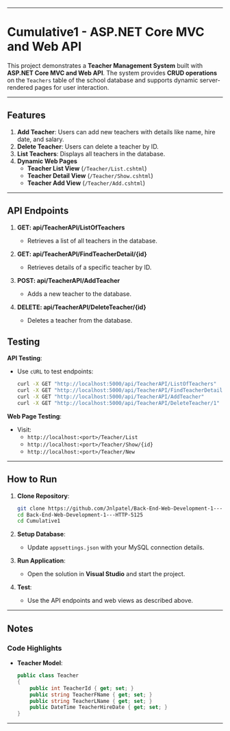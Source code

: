 
---

# Cumulative1 - ASP.NET Core MVC and Web API

This project demonstrates a **Teacher Management System** built with **ASP.NET Core MVC and Web API**. The system provides **CRUD operations** on the `Teachers` table of the school database and supports dynamic server-rendered pages for user interaction.

---

## Features

1. **Add Teacher**: Users can add new teachers with details like name, hire date, and salary.
2. **Delete Teacher**: Users can delete a teacher by ID.
3. **List Teachers**: Displays all teachers in the database.
4. **Dynamic Web Pages**
   - **Teacher List View** (`/Teacher/List.cshtml`)
   - **Teacher Detail View** (`/Teacher/Show.cshtml`)
   - **Teacher Add View** (`/Teacher/Add.cshtml`)

---

## API Endpoints

1. **GET: api/TeacherAPI/ListOfTeachers**
   - Retrieves a list of all teachers in the database.

2. **GET: api/TeacherAPI/FindTeacherDetail/{id}**
   - Retrieves details of a specific teacher by ID.

3. **POST: api/TeacherAPI/AddTeacher**
   - Adds a new teacher to the database.

4. **DELETE: api/TeacherAPI/DeleteTeacher/{id}**
   - Deletes a teacher from the database.


## Testing

**API Testing**:
- Use `cURL` to test endpoints:
  ```bash
  curl -X GET "http://localhost:5000/api/TeacherAPI/ListOfTeachers"
  curl -X GET "http://localhost:5000/api/TeacherAPI/FindTeacherDetail/1"
  curl -X GET "http://localhost:5000/api/TeacherAPI/AddTeacher"
  curl -X GET "http://localhost:5000/api/TeacherAPI/DeleteTeacher/1"
  ```

**Web Page Testing**:
- Visit:
  - `http://localhost:<port>/Teacher/List`
  - `http://localhost:<port>/Teacher/Show/{id}`
  - `http://localhost:<port>/Teacher/New`

---

## How to Run

1. **Clone Repository**:
   ```bash
   git clone https://github.com/Jnlpatel/Back-End-Web-Development-1---HTTP-5125.git
   cd Back-End-Web-Development-1---HTTP-5125
   cd Cumulative1
   ```

2. **Setup Database**:
   - Update `appsettings.json` with your MySQL connection details.

3. **Run Application**:
   - Open the solution in **Visual Studio** and start the project.

4. **Test**:
   - Use the API endpoints and web views as described above.

---

## Notes

### **Code Highlights**
- **Teacher Model**:
  ```csharp
  public class Teacher
  {
      public int TeacherId { get; set; }
      public string TeacherFName { get; set; }
      public string TeacherLName { get; set; }
      public DateTime TeacherHireDate { get; set; }
  }
  ```


---
